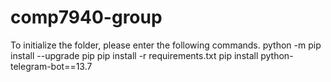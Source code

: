 # comp7940-group
To initialize the folder, please enter the following commands. 
python -m pip install --upgrade pip
pip install -r requirements.txt
pip install python-telegram-bot==13.7